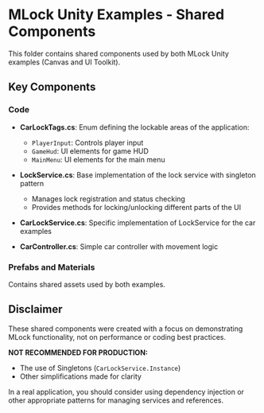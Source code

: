 # MLock Unity Examples - Shared Components

This folder contains shared components used by both MLock Unity examples (Canvas and UI Toolkit).

## Key Components

### Code

- **CarLockTags.cs**: Enum defining the lockable areas of the application:
  - `PlayerInput`: Controls player input
  - `GameHud`: UI elements for game HUD
  - `MainMenu`: UI elements for the main menu

- **LockService.cs**: Base implementation of the lock service with singleton pattern
  - Manages lock registration and status checking
  - Provides methods for locking/unlocking different parts of the UI

- **CarLockService.cs**: Specific implementation of LockService for the car examples

- **CarController.cs**: Simple car controller with movement logic

### Prefabs and Materials

Contains shared assets used by both examples.

## Disclaimer

These shared components were created with a focus on demonstrating MLock functionality, not on performance or coding best practices.

**NOT RECOMMENDED FOR PRODUCTION:**
- The use of Singletons (`CarLockService.Instance`)
- Other simplifications made for clarity

In a real application, you should consider using dependency injection or other appropriate patterns for managing services and references. 